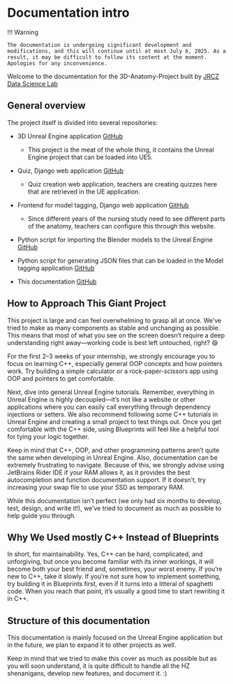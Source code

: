 # Documentation intro

!!! Warning
    
    The documentation is undergoing significant development and modifications, and this will continue until at most July 6, 2025. As a result, it may be difficult to follow its content at the moment. Apologies for any inconvenience.

Welcome to the documentation for the 3D-Anatomy-Project built by [JRCZ Data Science Lab](https://jrcz.nl/en/data-science-lab.html)

## General overview

The project itself is divided into several repositories:

- 3D Unreal Engine application [GitHub](https://github.com/jrcz-data-science-lab/Unreal-Engine-3D-Anatomy)
    - This project is the meat of the whole thing, it contains the Unreal Engine project that can be loaded into UE5.

- Quiz, Django web application [GitHub](https://github.com/jrcz-data-science-lab/digital_anatomy_quiz)
    - Quiz creation web application, teachers are creating quizzes here that are retrieved in the UE application.

- Frontend for model tagging, Django web application [GitHub](https://github.com/jrcz-data-science-lab/anatomy_web)
    - Since different years of the nursing study need to see different parts of the anatomy, teachers can configure this through this website.

- Python script for importing the Blender models to the Unreal Engine [GitHub](https://github.com/jrcz-data-science-lab/blender-scripts)
- Python script for generating JSON files that can be loaded in the Model tagging application [GitHub](https://github.com/jrcz-data-science-lab/Anatomy-blender-auto-prepare)     
- This documentation [GitHub](https://github.com/jrcz-data-science-lab/3D-Anatomy-Documentation)

## How to Approach This Giant Project

This project is large and can feel overwhelming to grasp all at once. We’ve tried to make as many components as stable and unchanging as possible. This means that most of what you see on the screen doesn’t require a deep understanding right away—working code is best left untouched, right? 😄

For the first 2–3 weeks of your internship, we strongly encourage you to focus on learning C++, especially general OOP concepts and how pointers work. Try building a simple calculator or a rock-paper-scissors app using OOP and pointers to get comfortable.

Next, dive into general Unreal Engine tutorials. Remember, everything in Unreal Engine is highly decoupled—it’s not like a website or other applications where you can easily call everything through dependency injections or setters. We also recommend following some C++ tutorials in Unreal Engine and creating a small project to test things out. Once you get comfortable with the C++ side, using Blueprints will feel like a helpful tool for tying your logic together.

Keep in mind that C++, OOP, and other programming patterns aren’t quite the same when developing in Unreal Engine. Also, documentation can be extremely frustrating to navigate. Because of this, we strongly advise using JetBrains Rider IDE if your RAM allows it, as it provides the best autocompletion and function documentation support. If it doesn’t, try increasing your swap file to use your SSD as temporary RAM.

While this documentation isn’t perfect (we only had six months to develop, test, design, and write it!), we’ve tried to document as much as possible to help guide you through.

## Why We Used mostly C++ Instead of Blueprints

In short, for maintainability. Yes, C++ can be hard, complicated, and unforgiving, but once you become familiar with its inner workings, it will become both your best friend and, sometimes, your worst enemy. If you’re new to C++, take it slowly. If you’re not sure how to implement something, try building it in Blueprints first, even if it turns into a litteral of spaghetti code. When you reach that point, it’s usually a good time to start rewriting it in C++.

## Structure of this documentation

This documentation is mainly focused on the Unreal Engine application but in the future, we plan to expand it to other projects as well.

Keep in mind that we tried to make this cover as much as possible but as you will soon understand, it is quite difficult to handle all the HZ shenanigans, develop new features, and document it. :)

